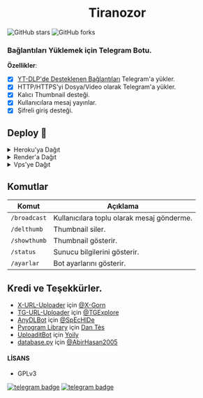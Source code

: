 <h1 align="center">Tiranozor</h1>

![GitHub stars](https://img.shields.io/github/stars/Turkce-Botlar-Sohbet/Tiranozor?style=social)
![GitHub forks](https://img.shields.io/github/forks/Turkce-Botlar-Sohbet/Tiranozor?style=social)

### Bağlantıları Yüklemek için Telegram Botu.

**Özellikler**:

- [x] [YT-DLP'de Desteklenen Bağlantıları](https://github.com/yt-dlp/yt-dlp/blob/master/supportedsites.md) Telegram'a yükler.
- [x] HTTP/HTTPS'yi Dosya/Video olarak Telegram'a yükler.
- [x] Kalıcı Thumbnail desteği.
- [x] Kullanıcılara mesaj yayınlar.
- [x] Şifreli giriş desteği.

## Deploy 🚀

<details><summary>Heroku'ya Dağıt</summary>
<p>
<br>
<a href="https://heroku.com/deploy">
  <img src="https://www.herokucdn.com/deploy/button.svg" alt="Deploy">
</a>
</p>
</details>

<details><summary>Render'a Dağıt</summary>
<p>
<br>
<a href="https://render.com">
  <img src="alt="Deploy">
</a>
</p>
</details>

<details>
    <summary>Vps'ye Dağıt</summary>
    <br>
    <p align="center">

    Yerel Makine'de Dağıtım.

</p>

```console
    git clone https://github.com/Turkce-Botlar-Sohbet/Tiranozor
    cd Tiranozor
    pip3 install -r requirements.txt
```
<br>
  
```     
config.env'yi kendi değerlerinizle yapılandırın.
Ve son olarak başlatın.
```  
```console
    python bot.py
```  
</details>    


## Komutlar
Komut                   | Açıklama
----------------------- | ----------------------------------------    
`/broadcast`            | Kullanıcılara toplu olarak mesaj gönderme.  
`/delthumb`             | Thumbnail siler.
`/showthumb`            | Thumbnail gösterir.
`/status`               | Sunucu bilgilerini gösterir.
`/ayarlar`              | Bot ayarlarını gösterir.

## Kredi ve Teşekkürler.

* [X-URL-Uploader](https://github.com/X-Gorn/X-URL-Uploader/tree/database) için [@X-Gorn](https://t.me/xgorn)
* [TG-URL-Uploader](https://github.com/TGExplore/TG-URL-Uploader) için [@TGExplore](https://t.me/ViruZs)
* [AnyDLBot](https://telegram.dog/AnyDLBot) için [@SpEcHlDe](https://t.me/ThankTelegram)
* [Pyrogram Library](https://github.com/pyrogram/pyrogram) için [Dan Tès](https://t.me/haskell)
* [UploaditBot](https://telegram.dog/UploaditBot) için [Yoily](https://t.me/YoilyL)
* [database.py](https://github.com/AbirHasan2005/VideoCompress/blob/main/bot/database/database.py) için [@AbirHasan2005](https://t.me/AbirHasan2005)

#### LİSANS
- GPLv3


[![telegram badge](https://img.shields.io/badge/Telegram-Grup-30302f?style=flat&logo=telegram)](https://telegram.dog/botsohbet)
[![telegram badge](https://img.shields.io/badge/Telegram-Kanal-30302f?style=flat&logo=telegram)](https://telegram.dog/botarsivi)
